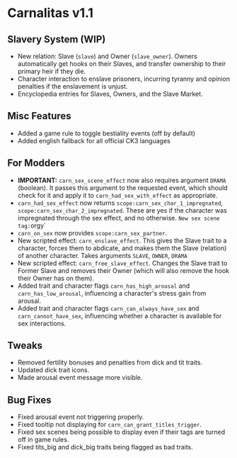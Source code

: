# Carnalitas v1.1

## Slavery System (WIP)

* New relation: Slave (`slave`) and Owner (`slave_owner`). Owners automatically get hooks on their Slaves, and transfer ownership to their primary heir if they die.
* Character interaction to enslave prisoners, incurring tyranny and opinion penalties if the enslavement is unjust.
* Encyclopedia entries for Slaves, Owners, and the Slave Market.

## Misc Features

* Added a game rule to toggle bestiality events (off by default)
* Added english fallback for all official CK3 languages

## For Modders

* **IMPORTANT:** `carn_sex_scene_effect` now also requires argument `DRAMA` (boolean). It passes this argument to the requested event, which should check for it and apply it to `carn_had_sex_with_effect` as appropriate.
* `carn_had_sex_effect` now returns `scope:carn_sex_char_1_impregnated`, `scope:carn_sex_char_2_impregnated`. These are yes if the character was impregnated through the sex effect, and no otherwise.
` New sex scene tag: `orgy`
* `carn_on_sex` now provides `scope:carn_sex_partner`.
* New scripted effect: `carn_enslave_effect`. This gives the Slave trait to a character, forces them to abdicate, and makes them the Slave (relation) of another character. Takes arguments `SLAVE`, `OWNER`, `DRAMA`
* New scripted effect: `carn_free_slave_effect`. Changes the Slave trait to Former Slave and removes their Owner (which will also remove the hook their Owner has on them).
* Added trait and character flags `carn_has_high_arousal` and `carn_has_low_arousal`, influencing a character's stress gain from arousal.
* Added trait and character flags `carn_can_always_have_sex` and `carn_cannot_have_sex`, influencing whether a character is available for sex interactions.

## Tweaks

* Removed fertility bonuses and penalties from dick and tit traits.
* Updated dick trait icons.
* Made arousal event message more visible.

## Bug Fixes

* Fixed arousal event not triggering properly.
* Fixed tooltip not displaying for `carn_can_grant_titles_trigger`.
* Fixed sex scenes being possible to display even if their tags are turned off in game rules.
* Fixed tits_big and dick_big traits being flagged as bad traits.
